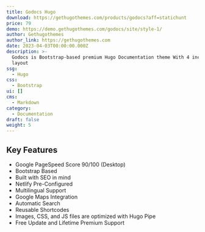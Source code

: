 ```yaml
---
title: Godocs Hugo
download: https://gethugothemes.com/products/godocs?aff=statichunt
price: 79
demo: https://demo.gethugothemes.com/godocs/site/style-1/
author: Gethugothemes
author_link: https://gethugothemes.com
date: 2023-04-03T00:00:00.000Z
description: >-
  Godocs is Bootstrap-based premium Hugo Documentation theme With 4 included
  layout
ssg:
  - Hugo
css:
  - Bootstrap
ui: []
cms:
  - Markdown
category:
  - Documentation
draft: false
weight: 5
---
```

## Key Features

- Google PageSpeed Score 90/100 (Desktop)
- Bootstrap Based
- Built with SEO in mind
- Netlify Pre-Configured
- Multilingual Support
- Google Maps Integration
- Automatic Search
- Reusable Shortcodes
- Images, CSS, and JS files are optimized with Hugo Pipe
- Free Update and Lifetime Premium Support

